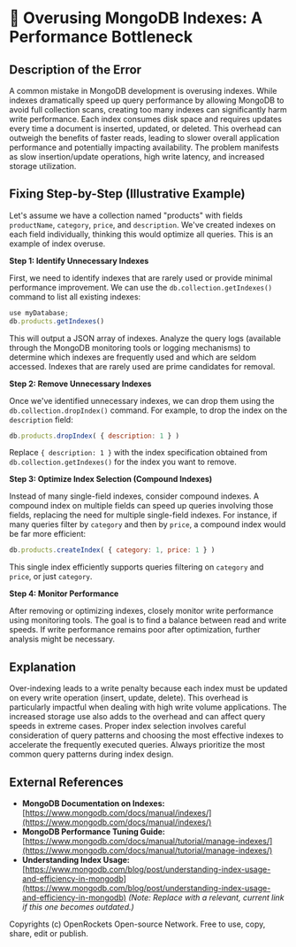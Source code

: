# 🐞 Overusing MongoDB Indexes: A Performance Bottleneck


## Description of the Error

A common mistake in MongoDB development is overusing indexes. While indexes dramatically speed up query performance by allowing MongoDB to avoid full collection scans, creating too many indexes can significantly harm write performance.  Each index consumes disk space and requires updates every time a document is inserted, updated, or deleted.  This overhead can outweigh the benefits of faster reads, leading to slower overall application performance and potentially impacting availability.  The problem manifests as slow insertion/update operations, high write latency, and increased storage utilization.

## Fixing Step-by-Step (Illustrative Example)

Let's assume we have a collection named "products" with fields `productName`, `category`, `price`, and `description`.  We've created indexes on each field individually, thinking this would optimize all queries. This is an example of index overuse.


**Step 1: Identify Unnecessary Indexes**

First, we need to identify indexes that are rarely used or provide minimal performance improvement.  We can use the `db.collection.getIndexes()` command to list all existing indexes:

```javascript
use myDatabase;
db.products.getIndexes()
```

This will output a JSON array of indexes. Analyze the query logs (available through the MongoDB monitoring tools or logging mechanisms) to determine which indexes are frequently used and which are seldom accessed.  Indexes that are rarely used are prime candidates for removal.

**Step 2: Remove Unnecessary Indexes**

Once we've identified unnecessary indexes, we can drop them using the `db.collection.dropIndex()` command.  For example, to drop the index on the `description` field:

```javascript
db.products.dropIndex( { description: 1 } )
```

Replace `{ description: 1 }` with the index specification obtained from `db.collection.getIndexes()` for the index you want to remove.

**Step 3:  Optimize Index Selection (Compound Indexes)**

Instead of many single-field indexes, consider compound indexes.  A compound index on multiple fields can speed up queries involving those fields, replacing the need for multiple single-field indexes. For instance, if many queries filter by `category` and then by `price`, a compound index would be far more efficient:

```javascript
db.products.createIndex( { category: 1, price: 1 } )
```

This single index efficiently supports queries filtering on `category` and `price`, or just `category`.


**Step 4: Monitor Performance**

After removing or optimizing indexes, closely monitor write performance using monitoring tools. The goal is to find a balance between read and write speeds.  If write performance remains poor after optimization, further analysis might be necessary.


## Explanation

Over-indexing leads to a write penalty because each index must be updated on every write operation (insert, update, delete).  This overhead is particularly impactful when dealing with high write volume applications.  The increased storage use also adds to the overhead and can affect query speeds in extreme cases.  Proper index selection involves careful consideration of query patterns and choosing the most effective indexes to accelerate the frequently executed queries.  Always prioritize the most common query patterns during index design.


## External References

* **MongoDB Documentation on Indexes:** [https://www.mongodb.com/docs/manual/indexes/](https://www.mongodb.com/docs/manual/indexes/)
* **MongoDB Performance Tuning Guide:** [https://www.mongodb.com/docs/manual/tutorial/manage-indexes/](https://www.mongodb.com/docs/manual/tutorial/manage-indexes/)
* **Understanding Index Usage:** [https://www.mongodb.com/blog/post/understanding-index-usage-and-efficiency-in-mongodb](https://www.mongodb.com/blog/post/understanding-index-usage-and-efficiency-in-mongodb)  *(Note:  Replace with a relevant, current link if this one becomes outdated.)*

Copyrights (c) OpenRockets Open-source Network. Free to use, copy, share, edit or publish.


